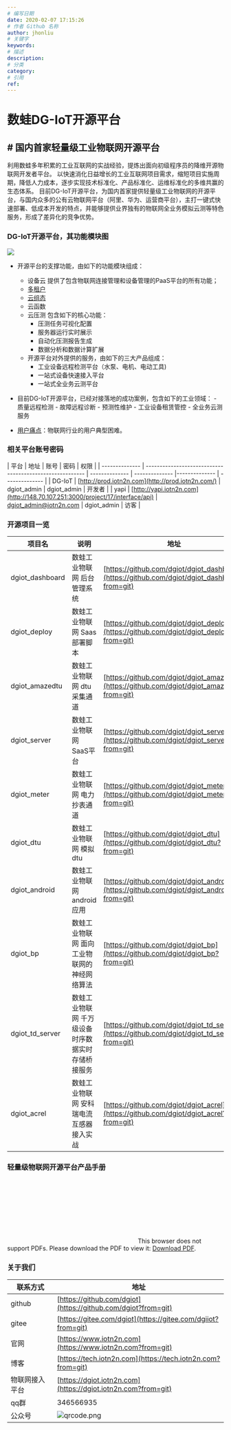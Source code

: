 ```yaml
---
# 编写日期
date: 2020-02-07 17:15:26
# 作者 Github 名称
author: jhonliu
# 关键字
keywords:
# 描述
description:
# 分类
category: 
# 引用
ref:
---
```


# 数蛙DG-IoT开源平台
## # 国内首家轻量级工业物联网开源平台
利用数蛙多年积累的工业互联网的实战经验，提炼出面向初级程序员的降维开源物联网开发者平台。
以快速消化日益增长的工业互联网项目需求，缩短项目实施周期，降低人力成本，逐步实现技术标准化、产品标准化、运维标准化的多维共赢的生态体系。
  目前DG-IoT开源平台，为国内首家提供轻量级工业物联网的开源平台，与国内众多的公有云物联网平台（阿里、华为、运营商平台），主打一键式快速部署、低成本开发的特点，并能够提供业界独有的物联网全业务模拟云测等特色服务，形成了差异化的竞争优势。

### DG-IoT开源平台，其功能模块图
![](http://dgiot-1253666439.cos.ap-shanghai-fsi.myqcloud.com/shuwa_tech/zh/backend/dgiot/tech_6.png)
- 开源平台的支撑功能，由如下的功能模块组成：
	- 设备云
提供了包含物联网连接管理和设备管理的PaaS平台的所有功能；
	- [多租户](https://tech.iotn2n.com/zh/backend/dgiot/tenant/#多租户模型 "多租户功能说明")
	- [云组态](https://tech.iotn2n.com/zh/frontend/dgiottopo/)
	- 云函数
	- 云压测
包含如下的核心功能：
		- 压测任务可视化配置
		- 服务器运行实时展示
		- 自动化压测报告生成
		- 数据分析和数据计算扩展
	- 开源平台对外提供的服务，由如下的三大产品组成：
		- 工业设备远程检测平台（水泵、电机、电动工具)
		- 一站式设备快速接入平台
		- 一站式全业务云测平台
- 目前DG-IoT开源平台，已经对接落地的成功案例，包含如下的工业领域：
		- 质量远程检测
		- 故障远程诊断
		- 预测性维护
		- 工业设备租赁管控
		- 全业务云测服务

- [用户痛点](zh/product/dgiot/README.md)：物联网行业的用户典型困难。


### 相关平台账号密码

| 平台       | 地址                                                                                      |  账号   |  密码   | 权限 |
| -------------- | -------------------------------------------------------- | --------------   |  --------------   |--------------   |  --------------   |
| DG-IoT |  [http://prod.iotn2n.com](http://prod.iotn2n.com/) | dgiot_admin | dgiot_admin | 开发者 |
| yapi          | [http://yapi.iotn2n.com](http://148.70.107.251:3000/project/17/interface/api)                              | dgiot_admin@iotn2n.com   |  dgiot_admin   |  访客   |


### 开源项目一览

| 项目名       | 说明       |地址                                                                                      |
| -------------- |  -------------- | ----------------------------------------------------------------------------------------- |
| dgiot_dashboard   | 数蛙工业物联网 后台管理系统       | [https://github.com/dgiot/dgiot_dashboard](https://github.com/dgiot/dgiot_dashboard?from=git)                             |
| dgiot_deploy          |  数蛙工业物联网 Saas部署脚本       | [https://github.com/dgiot/dgiot_deploy](https://github.com/dgiot/dgiot_deploy?from=git)                              |
| dgiot_amazedtu           | 数蛙工业物联网 dtu采集通道       | [https://github.com/dgiot/dgiot_amazedtu](https://github.com/dgiot/dgiot_amazedtu?from=git)                                 |
| dgiot_server           |      数蛙工业物联网 SaaS平台   | [https://github.com/dgiot/dgiot_server](https://github.com/dgiot/dgiot_server?from=git)                               |
| dgiot_meter           |      数蛙工业物联网 电力抄表通道   | [https://github.com/dgiot/dgiot_meter](https://github.com/dgiot/dgiot_meter?from=git)
| dgiot_dtu           |      数蛙工业物联网 模拟dtu   | [https://github.com/dgiot/dgiot_dtu](https://github.com/dgiot/dgiot_dtu?from=git)
| dgiot_android           |    数蛙工业物联网 android应用| [https://github.com/dgiot/dgiot_android](https://github.com/dgiot/dgiot_android?from=git)
| dgiot_bp           |     数蛙工业物联网 面向工业物联网的神经网络算法 | [https://github.com/dgiot/dgiot_bp](https://github.com/dgiot/dgiot_bp?from=git)
| dgiot_td_server           |    数蛙工业物联网  千万级设备时序数据实时存储桥接服务 | [https://github.com/dgiot/dgiot_td_server](https://github.com/dgiot/dgiot_td_server?from=git)
| dgiot_acrel           |    数蛙工业物联网  安科瑞电流互感器接入实战   | [https://github.com/dgiot/dgiot_acrel](https://github.com/dgiot/dgiot_acrel?from=git)

### 轻量级物联网开源平台产品手册


<object data="https://dgiot-1253666439.cos.ap-shanghai-fsi.myqcloud.com/shuwa_tech/zh/blog/study/dgiot.pdf" type="application/pdf" width="700px" height="700px"> 
    <embed src="https://dgiot-1253666439.cos.ap-shanghai-fsi.myqcloud.com/shuwa_tech/zh/blog/study/dgiot.pdf"> 
     This browser does not support PDFs. Please download the PDF to view it: <a href="https://dgiot-1253666439.cos.ap-shanghai-fsi.myqcloud.com/shuwa_tech/zh/blog/study/dgiot.pdf">Download PDF</a>.</p> 
    </embed> 
</object> 


### 关于我们

| 联系方式       | 地址                                                                                      |
| -------------- | ----------------------------------------------------------------------------------------- |
| github         | [https://github.com/dgiot](https://github.com/dgiot?from=git)                             |
| gitee          | [https://gitee.com/dgiot](https://gitee.com/dgiiot?from=git)                              |
| 官网           | [https://www.iotn2n.com](https://www.iotn2n.com?from=git)                                 |
| 博客           | [https://tech.iotn2n.com](https://tech.iotn2n.com?from=git)                               |
| 物联网接入平台 | [https://dgiot.iotn2n.com](https://dgiot.iotn2n.com?from=git)                             |
| qq群         | 346566935 |
| 公众号         | ![qrcode.png](http://dgiot-1253666439.cos.ap-shanghai-fsi.myqcloud.com/wechat/qrcode.png) |



